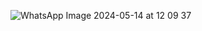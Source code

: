 ![WhatsApp Image 2024-05-14 at 12 09 37](https://github.com/Mbaliii/todolist/assets/124290369/5b8c64d4-e97f-4e5e-9ab7-9a16373058b4)
